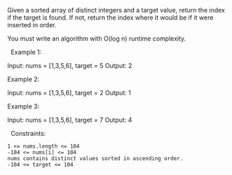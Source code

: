 Given a sorted array of distinct integers and a target value, return the index if the target is found. If not, return the index where it would be if it were inserted in order.

You must write an algorithm with O(log n) runtime complexity.

 
Example 1:

Input: nums = [1,3,5,6], target = 5
Output: 2


Example 2:

Input: nums = [1,3,5,6], target = 2
Output: 1


Example 3:

Input: nums = [1,3,5,6], target = 7
Output: 4


 
Constraints:


	1 <= nums.length <= 104
	-104 <= nums[i] <= 104
	nums contains distinct values sorted in ascending order.
	-104 <= target <= 104

